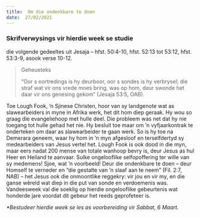 ```yaml
---
title:  Om die ondenkbare te doen
date:  27/02/2021
---
```


### Skrifverwysings vir hierdie week se studie
die volgende gedeeltes uit Jesaja – hfst. 50:4-10, hfst. 52:13 tot 53:12, hfst. 53:3-9, asook verse 10-12.

> <p>Geheueteks</p>
> “Oor s oortredings is hy deurboor, oor s sondes is hy verbrysel; die straf wat vir ons vrede moes bring, was op hom, deur swonde het daar vir ons genesing gekom” (Jesaja 53:5, OAB).

Toe Lough Fook, ’n Sjinese Christen, hoor van sy landgenote wat as slawearbeiders in myne in Afrika werk, het dit hom diep geraak. Hy wou so graag die evangeliehoop met hulle deel. Die probleem was net dat hy nie toegang tot hulle gehad het nie. Hy besluit toe maar om ’n vyfjaarkontrak te onderteken om daar as slawearbeider te gaan werk. So is hy toe na Demerara geneem, waar hy hom in ’n myn afgesloof en terselfdertyd sy medearbeiders van Jesus vertel het. Lough Fook is ook dood in die myn, maar eers nadat 200 mense van totale wanhoop bevry is, deur Jesus as hul Heer en Heiland te aanvaar. Sulke ongelooflike selfopoffering ter wille van sy medemens! Sjoe, wat ’n voorbeeld! Deur die ondenkbare te doen – deur Homself te verneder en “die gestalte van ’n slaaf aan te neem” (Fil. 2:7, NAB) – het Jesus ook die onmoontlike reggekry: vir jou en vir my, en die ganse wêreld wat diep in die put van sonde en verdoemenis was. Vandeesweek val die soeklig op hierdie ongelooflike gebeurtenis wat honderde jare voordat dit gebeur het reeds geprofeteer is.

_*Bestudeer hierdie week se les as voorbereiding vir Sabbat, 6 Maart._